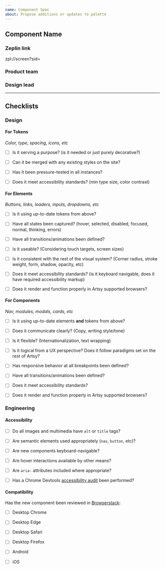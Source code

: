 ```yaml
---
name: Component Spec
about: Propose additions or updates to palette
---
```


<!-- Title should be formatted as
  [NEW|UPDATE] Path / To / Component
-->

## Component Name

### Zeplin link

zpl://screen?sid=

### Product team

<!-- Purchase/Sell/etc -->

### Design lead

<!-- @person -->

<!-- optional
### Additional info
 Add any additional information here that might not be covered by the spec. Remove if not needed.
-->

---

## Checklists

### Design

<!-- Keep the section (token/element/component) that is appropriate and delete the others -->

#### For Tokens

_*Color, type, spacing, icons, etc*_

- [ ] Is it serving a purpose? (is it needed or just purely decorative?)

- [ ] Can it be merged with any existing styles on the site?

- [ ] Has it been pressure-tested in all instances?

- [ ] Does it meet accessibility standards? (min type size, color contrast)

#### For Elements

_*Buttons, links, loaders, inputs, dropdowns, etc*_

- [ ] Is it using up-to-date tokens from above?

- [ ] Have all states been captured? (hover, selected, disabled, focused, normal, thinking, errors)

- [ ] Have all transitions/animations been defined?

- [ ] Is it useable? (Considering touch targets, screen sizes)

- [ ] Is it consistent with the rest of the visual system? (Corner radius, stroke weight, form, shadow, opacity, etc)

- [ ] Does it meet accessibility standards? (is it keyboard navigable, does it have required accessibility markup)

- [ ] Does it render and function properly in Artsy supported browsers?

#### For Components

_*Nav, modules, modals, cards, etc*_

- [ ] Is it using up-to-date elements **and** tokens from above?

- [ ] Does it communicate clearly? (Copy, writing style/tone)

- [ ] Is it flexible? (Internationalization, text wrapping)

- [ ] Is it logical from a UX perspective? Does it follow paradigms set on the rest of Artsy?

- [ ] Has responsive behavior at all breakpoints been defined?

- [ ] Have all transitions/animations been defined?

- [ ] Does it meet accessibility standards?

- [ ] Does it render and function properly in Artsy supported browsers?

### Engineering

#### Accessibility

- [ ] Do all images and multimedia have `alt` or `title` tags?

- [ ] Are semantic elements used appropriately (`nav`, `button`, etc)?

- [ ] Are new components keyboard-navigable?

- [ ] Are hover interactions available by other means?

- [ ] Are `aria-` attributes included where appropriate?

- [ ] Has a Chrome Devtools [accessibility audit](https://developers.google.com/web/tools/chrome-devtools/accessibility/reference#audits) been performed?

#### Compatibility

Has the new component been reviewed in [Browserstack](https://live.browserstack.com/dashboard):

- [ ] Desktop Chrome

- [ ] Desktop Edge

- [ ] Desktop Safari

- [ ] Desktop Firefox

- [ ] Android

- [ ] iOS
